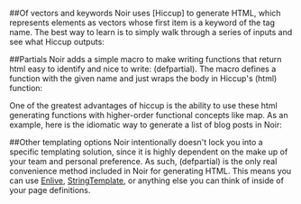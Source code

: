 ##Of vectors and keywords
Noir uses [Hiccup] to generate HTML, which represents elements as vectors whose first item is a keyword of the tag name. The best way to learn is to simply walk through a series of inputs and see what Hiccup outputs:
<script src="https://gist.github.com/1049822.js"> </script>

##Partials
Noir adds a simple macro to make writing functions that return html easy to identify and nice to write: (defpartial). The macro defines a function with the given name and just wraps the body in Hiccup's (html) function:
<script src="https://gist.github.com/1049935.js"> </script>

One of the greatest advantages of hiccup is the ability to use these html generating functions with higher-order functional concepts like map. As an example, here is the idiomatic way to generate a list of blog posts in Noir:
<script src="https://gist.github.com/1050697.js"> </script>

##Other templating options
Noir intentionally doesn't lock you into a specific templating solution, since it is highly dependent on the make up of your team and personal preference. As such, (defpartial) is the only real convenience method included in Noir for generating HTML. This means you can use [Enlive], [StringTemplate], or anything else you can think of inside of your page definitions.

[Enlive]: https://github.com/cgrand/enlive
[StringTemplate]: http://www.stringtemplate.org/
